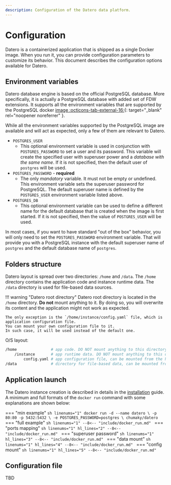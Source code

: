 ```yaml
---
description: Configuration of the Datero data platform.
---
```


# Configuration
Datero is a containerized application that is shipped as a single Docker image.
When you run it, you can provide configuration parameters to customize its behavior.
This document describes the configuration options available for Datero.


## Environment variables
Datero database engine is based on the official PostgreSQL database.
More specifically, it is actually a PostgreSQL database with added set of FDW extensions.
It supports all the environment variables that are supported by the PostgreSQL docker [image :octicons-tab-external-16:](https://hub.docker.com/_/postgres){: target="_blank" rel="noopener noreferrer" }.

While all the environment variables supported by the PostgreSQL image are available and will act as expected, only a few of them are relevant to Datero.

- `POSTGRES_USER`
    - This optional environment variable is used in conjunction with `POSTGRES_PASSWORD` to set a user and its password.
      This variable will create the specified user with superuser power and a _database with the same name_.
      If it is not specified, then the default user of `postgres` will be used.
- `POSTGRES_PASSWORD` - **required**
    - The only _mandatory_ variable.
      It must not be empty or undefined.
      This environment variable sets the superuser password for PostgreSQL.
      The default superuser name is defined by the `POSTGRES_USER` environment variable listed above.
- `POSTGRES_DB`
    - This optional environment variable can be used to define a different name
      for the default database that is created when the image is first started.
      If it is not specified, then the value of `POSTGRES_USER` will be used.

In most cases, if you want to have standard "out of the box" behavior, you will only need to set the `POSTGRES_PASSWORD` environment variable.
That will provide you with a PostgreSQL instance with the default superuser name of `postgres` and the default database name of `postgres`.


## Folders structure
Datero layout is spread over two directories: `/home` and `/data`.
The `/home` directory contains the application code and instance runtime data.
The `/data` directory is used for file-based data sources.

!!! warning "Datero root directory"
    Datero root directory is located in the `/home` directory.
    **Do not** mount anything to it.
    By doing so, you will overwrite its content and the application might not work as expected.

    The only exception is the `/home/instance/config.yaml` file, which is application configuration file.
    You can mount your own configuration file to it.
    In such case, it will be used instead of the default one.

O/S layout:

```sh
/home               # app code. DO NOT mount anything to this directory.
    /instance       # app runtime data. DO NOT mount anything to this directory.
        config.yaml # app configuration file, can be mounted from the host
/data               # directory for file-based data, can be mounted from the host
```

## Application launch
The Datero instance creation is described in details in the [installation](../installation.md#running-the-container) guide.
A minimum and full formats of the `docker run` command with some explanations are shown below:

=== "min example"
    ```sh linenums="1"
    docker run -d --name datero \
        -p 80:80 -p 5432:5432 \
        -e POSTGRES_PASSWORD=postgres \
        chumaky/datero
    ```
=== "full example"
    ```sh linenums="1"
    --8<-- "include/docker_run.md"
    ```
=== "ports mapping"
    ```sh linenums="1" hl_lines="2"
    --8<-- "include/docker_run.md"
    ```
=== "superuser password"
    ```sh linenums="1" hl_lines="3"
    --8<-- "include/docker_run.md"
    ```
=== "data mount"
    ```sh linenums="1" hl_lines="4"
    --8<-- "include/docker_run.md"
    ```
=== "config mount"
    ```sh linenums="1" hl_lines="5"
    --8<-- "include/docker_run.md"
    ```


## Configuration file
TBD